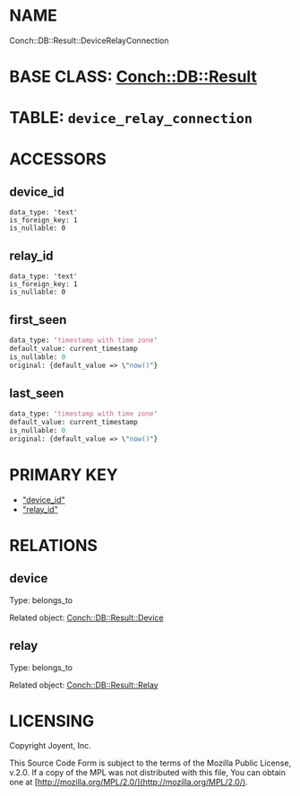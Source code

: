 # NAME

Conch::DB::Result::DeviceRelayConnection

# BASE CLASS: [Conch::DB::Result](/modules/Conch::DB::Result)

# TABLE: `device_relay_connection`

# ACCESSORS

## device\_id

```
data_type: 'text'
is_foreign_key: 1
is_nullable: 0
```

## relay\_id

```
data_type: 'text'
is_foreign_key: 1
is_nullable: 0
```

## first\_seen

```perl
data_type: 'timestamp with time zone'
default_value: current_timestamp
is_nullable: 0
original: {default_value => \"now()"}
```

## last\_seen

```perl
data_type: 'timestamp with time zone'
default_value: current_timestamp
is_nullable: 0
original: {default_value => \"now()"}
```

# PRIMARY KEY

- ["device\_id"](#device_id)
- ["relay\_id"](#relay_id)

# RELATIONS

## device

Type: belongs\_to

Related object: [Conch::DB::Result::Device](/modules/Conch::DB::Result::Device)

## relay

Type: belongs\_to

Related object: [Conch::DB::Result::Relay](/modules/Conch::DB::Result::Relay)

# LICENSING

Copyright Joyent, Inc.

This Source Code Form is subject to the terms of the Mozilla Public License,
v.2.0. If a copy of the MPL was not distributed with this file, You can obtain
one at [http://mozilla.org/MPL/2.0/](http://mozilla.org/MPL/2.0/).
